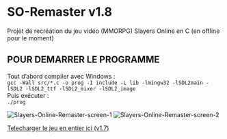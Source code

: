 # SO-Remaster v1.8
Projet de recréation du jeu vidéo (MMORPG) Slayers Online en C (en offline pour le moment)  

## POUR DEMARRER LE PROGRAMME

Tout d’abord compiler avec Windows :  
```gcc -Wall src/*.c -o prog -I include -L lib -lmingw32 -lSDL2main -lSDL2 -lSDL2_ttf -lSDL2_mixer -lSDL2_image```  
Puis exécuter :  
```./prog```  

![Slayers-Online-Remaster-screen-1](https://github.com/Metroidzeta/SO-Remaster/blob/main/captures/Slayers-Online-remaster-v14-screen-1.png)
![Slayers-Online-Remaster-screen-2](https://github.com/Metroidzeta/SO-Remaster/blob/main/captures/Slayers-Online-remaster-v14-screen-2.png)

[Telecharger le jeu en entier ici (v1.7)](https://mega.nz/file/oskzRbCD#gi7cW73I11cMZ1y8UWwG_PmjSafSkYAE9dboP1K-F8Q)
